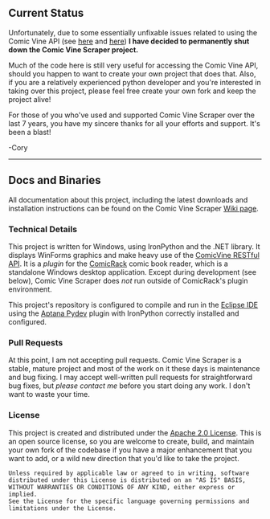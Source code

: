 ## Current Status

Unfortunately, due to some essentially unfixable issues related to using the Comic Vine API (see [here](http://www.comicvine.com/forums/api-developers-2334/am-i-blocked-1714639/?page=1#js-message-15563948) and [here](https://github.com/cbanack/comic-vine-scraper/issues/421)) **I have decided to permanently shut down the Comic Vine Scraper project.**  

Much of the code here is still very useful for accessing the Comic Vine API, should you happen to want to create your own project that does that.   Also, if you are a relatively experienced python developer and you're interested in taking over this project, please feel free create your own fork and keep the project alive!

For those of you who've used and supported Comic Vine Scraper over the last 7 years, you have my sincere thanks for all your efforts and support.  It's been a blast!

-Cory

------------------------------------------------------------------------------------

## Docs and Binaries

All documentation about this project, including the latest downloads and installation instructions
can be found on the Comic Vine Scraper [Wiki page](https://github.com/cbanack/comic-vine-scraper/wiki/).

### Technical Details
 
This project is written for Windows, using IronPython and the .NET library.  It displays WinForms graphics and make heavy use of the [ComicVine RESTful API](http://www.comicvine.com/api/).  It is a _plugin_ for the [ComicRack](http://comicrack.cyolito.com/) comic book reader, which is a standalone Windows desktop application. Except during development (see below), Comic Vine Scraper does _not_ run outside of ComicRack's plugin environment.   

This project's repository is configured to compile and run in the [Eclipse IDE](https://eclipse.org/) using the [Aptana Pydev](http://pydev.org/) plugin with IronPython correctly installed and configured.

### Pull Requests

At this point, I am not accepting pull requests.  Comic Vine Scraper is a stable, mature project and most of the work on it these days is maintenance and bug fixing.  I may accept well-written pull requests for straightforward bug fixes, but _please contact me_ before you start doing any work.  I don't want to waste your time.

### License 

This project is created and distributed under the [Apache 2.0 License](https://www.apache.org/licenses/LICENSE-2.0).
This is an open source license, so you are welcome to create, build, and maintain your own fork of the codebase if you have a major enhancement that  you want to add, or a wild new direction that you'd like to take the project.

    Unless required by applicable law or agreed to in writing, software 
    distributed under this License is distributed on an "AS IS" BASIS,
    WITHOUT WARRANTIES OR CONDITIONS OF ANY KIND, either express or implied.
    See the License for the specific language governing permissions and
    limitations under the License.
